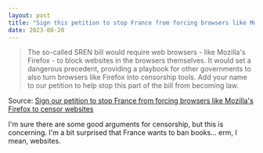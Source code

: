 ```yaml
---
layout: post
title: "Sign this petition to stop France from forcing browsers like Mozilla's Firefox to censor websites"
date: 2023-08-20
---
```


> The so-called SREN bill would require web browsers - like Mozilla's
Firefox - to block websites in the browsers themselves. It would set a
dangerous precedent, providing a playbook for other governments to also
turn browsers like Firefox into censorship tools. Add your name to our
petition to help stop this part of the bill from becoming law.

Source: [Sign our petition to stop France from forcing browsers like
Mozilla's Firefox to censor websites](
https://foundation.mozilla.org/en/campaigns/sign-our-petition-to-stop-france-from-forcing-browsers-like-mozillas-firefox-to-censor-websites/
)

I'm sure there are some good arguments for censorship, but this is
concerning.  I'm a bit surprised that France wants to ban books... erm, I
mean, websites.

